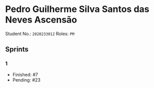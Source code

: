 # Pedro Guilherme Silva Santos das Neves Ascensão

Student No.: `2020233012`
Roles: `PM`

## Sprints
### 1

* Finished: #7
* Pending: #23
